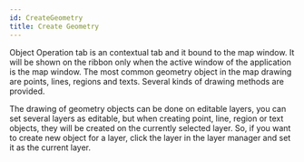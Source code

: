 ```yaml
---
id: CreateGeometry
title: Create Geometry
---
```

Object Operation tab is an contextual tab and it bound to the map window. It will be shown on the ribbon only when the active window of the application is the map window. The most common geometry object in the map drawing are points, lines, regions and texts. Several kinds of drawing methods are provided.

The drawing of geometry objects can be done on editable layers, you can set several layers as editable, but when creating point, line, region or text objects, they will be created on the currently selected layer. So, if you want to create new object for a layer, click the layer in the layer manager and set it as the current layer.

